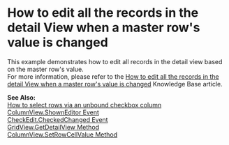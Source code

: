 # How to edit all the records in the detail View when a master row's value is changed


<p>This example demonstrates how to edit all records in the detail view based on the master row's value.<br />
For more information, please refer to the <a href="https://www.devexpress.com/Support/Center/p/A2409">How to edit all the records in the detail View when a master row's value is changed</a> Knowledge Base article.</p><p><strong>See Also:</strong><br />
<a href="https://www.devexpress.com/Support/Center/p/A371">How to select rows via an unbound checkbox column</a><br />
<a href="http://documentation.devexpress.com/#WindowsForms/DevExpressXtraGridViewsBaseColumnView_ShownEditortopic">ColumnView.ShownEditor Event</a><br />
<a href="http://documentation.devexpress.com/#WindowsForms/DevExpressXtraEditorsCheckEdit_CheckedChangedtopic">CheckEdit.CheckedChanged Event</a><br />
<a href="http://documentation.devexpress.com/#WindowsForms/DevExpressXtraGridViewsGridGridView_GetDetailViewtopic">GridView.GetDetailView Method</a><br />
<a href="http://documentation.devexpress.com/#WindowsForms/DevExpressXtraGridViewsBaseColumnView_SetRowCellValuetopic">ColumnView.SetRowCellValue Method</a></p>

<br/>


